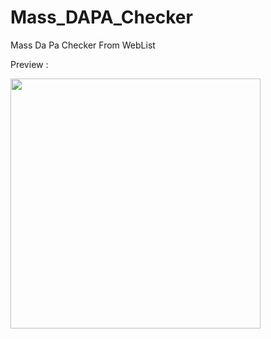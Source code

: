 # Mass_DAPA_Checker
Mass Da Pa Checker From WebList

Preview :

<img src="https://raw.githubusercontent.com/yon3zu/Mass_DAPA_Checker/main/dapachecker.png" height="400">
